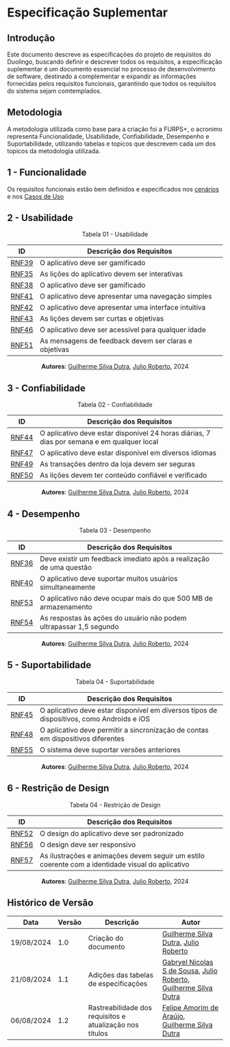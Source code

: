 # Especificação Suplementar

## Introdução
Este documento descreve as especificações do projeto de requisitos do Duolingo, buscando definir e descrever todos os requisitos, a especificação suplementar é um documento essencial no processo de desenvolvimento de software, destinado a complementar e expandir as informações fornecidas pelos requisitos funcionais, garantindo que todos os requisitos do sistema sejam comtemplados.

## Metodologia
A metodologia utilizada como base para a criação foi a FURPS+, o acronimo representa Funcionalidade, Usabilidade, Confiabilidade, Desempenho e Suportabilidade, utilizando tabelas e topicos que descrevem cada um dos topicos da metodologia utilizada.

## 1 - Funcionalidade
Os requisitos funcionais estão bem definidos e especificados nos [cenários](../Modelagem/Cenarios/cenariosFinais.md) e nos [Casos de Uso](../Modelagem/Casos/introducao.md)

## 2 - Usabilidade

<center>

Tabela 01 - Usabilidade

| ID   | Descrição dos Requisitos |
|------|--------------------------|
| [RNF39](../Elicitacao/priorizacao/priorizados.md#tabela-03-resultado-da-priorizacao) | O aplicativo deve ser gamificado |
| [RNF35](../Elicitacao/priorizacao/priorizados.md#tabela-03-resultado-da-priorizacao) | As lições do aplicativo devem ser interativas |
| [RNF38](../Elicitacao/priorizacao/priorizados.md#tabela-03-resultado-da-priorizacao) | O aplicativo deve ser gamificado |
| [RNF41](../Elicitacao/priorizacao/priorizados.md#tabela-03-resultado-da-priorizacao) | O aplicativo deve apresentar uma navegação simples |
| [RNF42](../Elicitacao/priorizacao/priorizados.md#tabela-03-resultado-da-priorizacao) | O aplicativo deve apresentar uma interface intuitiva |
| [RNF43](../Elicitacao/priorizacao/priorizados.md#tabela-03-resultado-da-priorizacao) | As lições devem ser curtas e objetivas |
| [RNF46](../Elicitacao/priorizacao/priorizados.md#tabela-03-resultado-da-priorizacao) | O aplicativo deve ser acessível para qualquer idade |
| [RNF51](../Elicitacao/priorizacao/priorizados.md#tabela-03-resultado-da-priorizacao) | As mensagens de feedback devem ser claras e objetivas |

**Autores**: [Guilherme Silva Dutra](https://github.com/GuiDutra21), [Julio Roberto](https://github.com/JulioR2022), 2024

</center>


## 3 - Confiabilidade
<center>
Tabela 02 - Confiabilidade

| ID   | Descrição dos Requisitos |
|------|--------------------------|
| [RNF44](../Elicitacao/priorizacao/priorizados.md#tabela-03-resultado-da-priorizacao) | O aplicativo deve estar disponível 24 horas diárias, 7 dias por semana e em qualquer local |
| [RNF47](../Elicitacao/priorizacao/priorizados.md#tabela-03-resultado-da-priorizacao) | O aplicativo deve estar disponível em diversos idiomas |
| [RNF49](../Elicitacao/priorizacao/priorizados.md#tabela-03-resultado-da-priorizacao) | As transações dentro da loja devem ser seguras |
| [RNF50](../Elicitacao/priorizacao/priorizados.md#tabela-03-resultado-da-priorizacao) | As lições devem ter conteúdo confiável e verificado |

**Autores**: [Guilherme Silva Dutra](https://github.com/GuiDutra21), [Julio Roberto](https://github.com/JulioR2022), 2024

</center>


## 4 - Desempenho
<center>
Tabela 03 - Desempenho

| ID   | Descrição dos Requisitos |
|------|--------------------------|
| [RNF36](../Elicitacao/priorizacao/priorizados.md#tabela-03-resultado-da-priorizacao) | Deve existir um feedback imediato após a realização de uma questão |
| [RNF40](../Elicitacao/priorizacao/priorizados.md#tabela-03-resultado-da-priorizacao) | O aplicativo deve suportar muitos usuários simultaneamente |
| [RNF53](../Elicitacao/priorizacao/priorizados.md#tabela-03-resultado-da-priorizacao) | O aplicativo não deve ocupar mais do que 500 MB de armazenamento |
| [RNF54](../Elicitacao/priorizacao/priorizados.md#tabela-03-resultado-da-priorizacao) | As respostas às ações do usuário não podem ultrapassar 1,5 segundo |

**Autores**: [Guilherme Silva Dutra](https://github.com/GuiDutra21), [Julio Roberto](https://github.com/JulioR2022), 2024

</center>


## 5 - Suportabilidade
<center>
Tabela 04 - Suportabilidade


| ID   | Descrição dos Requisitos |
|------|--------------------------|
| [RNF45](../Elicitacao/priorizacao/priorizados.md#tabela-03-resultado-da-priorizacao) | O aplicativo deve estar disponível em diversos tipos de dispositivos, como Androids e iOS |
| [RNF48](../Elicitacao/priorizacao/priorizados.md#tabela-03-resultado-da-priorizacao) | O aplicativo deve permitir a sincronização de contas em dispositivos diferentes |
| [RNF55](../Elicitacao/priorizacao/priorizados.md#tabela-03-resultado-da-priorizacao) | O sistema deve suportar versões anteriores |

**Autores**: [Guilherme Silva Dutra](https://github.com/GuiDutra21), [Julio Roberto](https://github.com/JulioR2022), 2024

</center>


## 6 - Restrição de Design
<center>
Tabela 04 - Restrição de Design


| ID   | Descrição dos Requisitos |
|------|--------------------------|
| [RNF52](../Elicitacao/priorizacao/priorizados.md#tabela-03-resultado-da-priorizacao) | O design do aplicativo deve ser padronizado |
| [RNF56](../Elicitacao/priorizacao/priorizados.md#tabela-03-resultado-da-priorizacao) | O design deve ser responsivo |
| [RNF57](../Elicitacao/priorizacao/priorizados.md#tabela-03-resultado-da-priorizacao) | As ilustrações e animações devem seguir um estilo coerente com a identidade visual do aplicativo |

**Autores**: [Guilherme Silva Dutra](https://github.com/GuiDutra21), [Julio Roberto](https://github.com/JulioR2022), 2024

</center>


## Histórico de Versão

<center>

| Data | Versão | Descrição | Autor |
| ---- | ------ | --------- | ----- |
| 19/08/2024 | 1.0 | Criação do documento | [Guilherme Silva Dutra](https://github.com/GuiDutra21), [Julio Roberto](https://github.com/JulioR2022) |
| 21/08/2024 | 1.1 | Adições das tabelas de especificações | [Gabryel Nicolas S de Sousa](https://github.com/gabryelns), [Julio Roberto](https://github.com/JulioR2022), [Guilherme Silva Dutra](https://github.com/GuiDutra21) |
| 06/08/2024 | 1.2 | Rastreabilidade dos requisitos e atualização nos títulos | [Felipe Amorim de Araújo](https://github.com/lipeaaraujo), [Guilherme Silva Dutra](https://github.com/GuiDutra21) |

</center>
